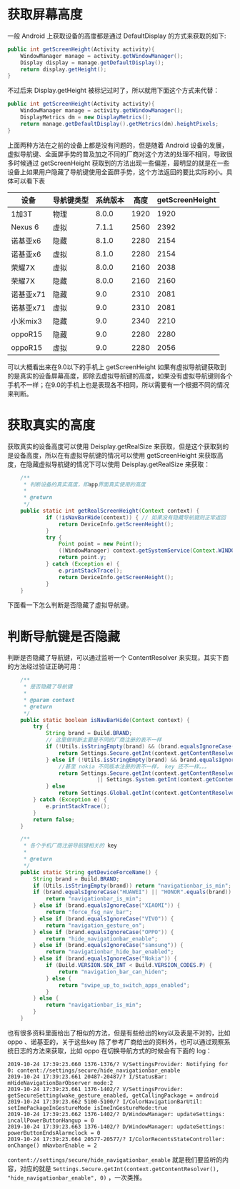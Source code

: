 
# 获取屏幕高度

一般 Android 上获取设备的高度都是通过 DefaultDisplay 的方式来获取的如下:

```java
public int getScreenHeight(Activity activity){
    WindowManager manage = activity.getWindowManager();
    Display display = manage.getDefaultDisplay();
    return display.getHeight();
}
```

不过后来 Display.getHeight 被标记过时了，所以就用下面这个方式来代替：

```java
public int getScreenHeight(Activity activity){
    WindowManager manage = activity.getWindowManager();
    DisplayMetrics dm = new DisplayMetrics();
    return manage.getDefaultDisplay().getMetrics(dm).heightPixels;
}
```

上面两种方法在之前的设备上都是没有问题的，但是随着 Android 设备的发展，虚拟导航键、全面屏手势的普及加之不同的厂商对这个方法的处理不相同，导致很多时候通过 getScreenHeight 获取到的方法出现一些偏差，最明显的就是在一些设备上如果用户隐藏了导航键使用全面屏手势，这个方法返回的要比实际的小。具体可以看下表

设备|导航键类型|系统版本|高度|getScreenHeight
----|-----|----|------|----
1加3T|物理|8.0.0|1920|1920
Nexus 6|虚拟|7.1.1|2560|2392
诺基亚x6|隐藏|8.1.0|2280|2154
诺基亚x6|虚拟|8.1.0|2280|2154
荣耀7X|虚拟|8.0.0|2160|2038
荣耀7X|隐藏|8.0.0 |2160|2160
诺基亚x71|隐藏|9.0|2310|2081
诺基亚x71|虚拟|9.0|2310|2081
小米mix3|隐藏|9.0|2340|2210
oppoR15|隐藏|9.0|2280|2280
oppoR15|虚拟|9.0|2280|2056

可以大概看出来在9.0以下的手机上 getScreenHeight 如果有虚拟导航键获取到的是真实的设备屏幕高度，即除去虚拟导航键的高度，如果没有虚拟导航键则各个手机不一样；在9.0的手机上也是表现各不相同，所以需要有一个根据不同的情况来判断。

# 获取真实的高度

获取真实的设备高度可以使用 Deisplay.getRealSize 来获取，但是这个获取到的是设备高度，所以在有虚拟导航键的情况可以使用 getScreenHeight 来获取高度，在隐藏虚拟导航键的情况下可以使用 Deisplay.getRealSize 来获取：

```java
    /**
     * 判断设备的真实高度，即app界面真实使用的高度
     *
     * @return
     */
    public static int getRealScreenHeight(Context context) {
            if (!isNavBarHide(context)) { // 如果没有隐藏导航键则正常返回
                return DeviceInfo.getScreenHeight();
            }
            try {
                Point point = new Point();
                ((WindowManager) context.getSystemService(Context.WINDOW_SERVICE)).getDefaultDisplay().getRealSize(point);
                return point.y;
            } catch (Exception e) {
                e.printStackTrace();
                return DeviceInfo.getScreenHeight();
            }
    }
```

下面看一下怎么判断是否隐藏了虚拟导航键。

# 判断导航键是否隐藏

判断是否隐藏了导航键，可以通过监听一个 ContentResolver 来实现，其实下面的方法经过验证正确可用：

```java
    /**
     * 是否隐藏了导航键
     *
     * @param context
     * @return
     */
    public static boolean isNavBarHide(Context context) {
        try {
            String brand = Build.BRAND;
            // 这里做判断主要是不同的厂商注册的表不一样
            if (!Utils.isStringEmpty(brand) && (brand.equalsIgnoreCase("VIVO") || brand.equalsIgnoreCase("OPPO"))) {
                return Settings.Secure.getInt(context.getContentResolver(), getDeviceForceName(), 0) != 0;
            } else if (!Utils.isStringEmpty(brand) && brand.equalsIgnoreCase("Nokia")) {
                //甚至 nokia 不同版本注册的表不一样， key 还不一样。。。
                return Settings.Secure.getInt(context.getContentResolver(), "swipe_up_to_switch_apps_enabled", 0) == 1
                            || Settings.System.getInt(context.getContentResolver(), "navigation_bar_can_hiden", 0) != 0;
            } else
                return Settings.Global.getInt(context.getContentResolver(), getDeviceForceName(), 0) != 0;
        } catch (Exception e) {
            e.printStackTrace();
        }
        return false;
    }

    /**
     * 各个手机厂商注册导航键相关的 key
     *
     * @return
     */
    public static String getDeviceForceName() {
        String brand = Build.BRAND;
        if (Utils.isStringEmpty(brand)) return "navigationbar_is_min";
        if (brand.equalsIgnoreCase("HUAWEI") || "HONOR".equals(brand)) {
            return "navigationbar_is_min";
        } else if (brand.equalsIgnoreCase("XIAOMI")) {
            return "force_fsg_nav_bar";
        } else if (brand.equalsIgnoreCase("VIVO")) {
            return "navigation_gesture_on";
        } else if (brand.equalsIgnoreCase("OPPO")) {
            return "hide_navigationbar_enable";
        } else if (brand.equalsIgnoreCase("samsung")) {
            return "navigationbar_hide_bar_enabled";
        } else if (brand.equalsIgnoreCase("Nokia")) {
            if (Build.VERSION.SDK_INT < Build.VERSION_CODES.P) {
                return "navigation_bar_can_hiden";
            } else {
                return "swipe_up_to_switch_apps_enabled";
            }
        } else {
            return "navigationbar_is_min";
        }
    }

```
也有很多资料里面给出了相似的方法，但是有些给出的key以及表是不对的，比如 oppo 、诺基亚的，关于这些key 除了参考厂商给出的资料外，也可以通过观察系统日志的方法来获取，比如 oppo 在切换导航方式的时候会有下面的 log：

    2019-10-24 17:39:23.660 1376-1376/? V/SettingsProvider: Notifying for 0: content://settings/secure/hide_navigationbar_enable
    2019-10-24 17:39:23.661 20487-20487/? I/StatusBar: mHideNavigationBarObserver mode:2
    2019-10-24 17:39:23.661 1376-1402/? V/SettingsProvider: getSecureSetting(wake_gesture_enabled, getCallingPackage = android
    2019-10-24 17:39:23.662 5100-5100/? I/ColorNavigationBarUtil: setImePackageInGestureMode isImeInGestureMode:true
    2019-10-24 17:39:23.662 1376-1402/? D/WindowManager: updateSettings: incallPowerButtonHangup = 0
    2019-10-24 17:39:23.663 1376-1402/? D/WindowManager: updateSettings: powerButtonEndsAlarmclock = 0
    2019-10-24 17:39:23.664 20577-20577/? I/ColorRecentsStateController: onChange() mNavbarEnable = 2

`content://settings/secure/hide_navigationbar_enable` 就是我们要监听的内容，对应的就是 `Settings.Secure.getInt(context.getContentResolver(), "hide_navigationbar_enable", 0)` ，一次类推。
